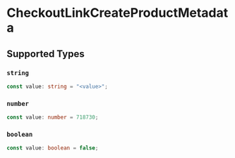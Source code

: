 # CheckoutLinkCreateProductMetadata


## Supported Types

### `string`

```typescript
const value: string = "<value>";
```

### `number`

```typescript
const value: number = 718730;
```

### `boolean`

```typescript
const value: boolean = false;
```

